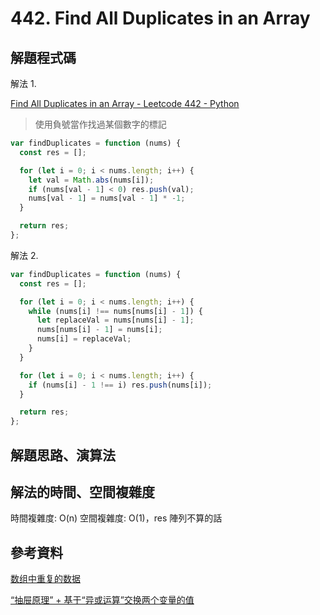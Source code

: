 # 442. Find All Duplicates in an Array

## 解題程式碼

解法 1.

[Find All Duplicates in an Array - Leetcode 442 - Python](https://youtu.be/Y8x0iAVEITo)

> 使用負號當作找過某個數字的標記

```javascript
var findDuplicates = function (nums) {
  const res = [];

  for (let i = 0; i < nums.length; i++) {
    let val = Math.abs(nums[i]);
    if (nums[val - 1] < 0) res.push(val);
    nums[val - 1] = nums[val - 1] * -1;
  }

  return res;
};
```

解法 2.

```javascript
var findDuplicates = function (nums) {
  const res = [];

  for (let i = 0; i < nums.length; i++) {
    while (nums[i] !== nums[nums[i] - 1]) {
      let replaceVal = nums[nums[i] - 1];
      nums[nums[i] - 1] = nums[i];
      nums[i] = replaceVal;
    }
  }

  for (let i = 0; i < nums.length; i++) {
    if (nums[i] - 1 !== i) res.push(nums[i]);
  }

  return res;
};
```

## 解題思路、演算法

## 解法的時間、空間複雜度

時間複雜度: O(n)
空間複雜度: O(1)，res 陣列不算的話

## 參考資料

[数组中重复的数据](https://leetcode.cn/problems/find-all-duplicates-in-an-array/solutions/1473718/shu-zu-zhong-zhong-fu-de-shu-ju-by-leetc-782l/)

[“抽屉原理” + 基于“异或运算”交换两个变量的值](https://leetcode.cn/problems/find-all-duplicates-in-an-array/solutions/21600/chou-ti-yuan-li-ji-yu-yi-huo-yun-suan-jiao-huan-li/)
